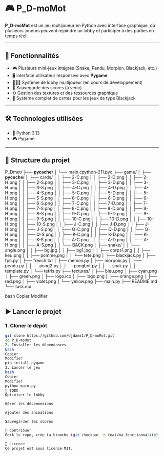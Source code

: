 # 🎮 P_D-moMot

**P_D-moMot** est un jeu multijoueur en Python avec interface graphique, où plusieurs joueurs peuvent rejoindre un lobby et participer à des parties en temps réel.

---

## 🚀 Fonctionnalités

- 🎮 Plusieurs mini-jeux intégrés (Snake, Pendu, Morpion, Blackjack, etc.)
- 🖥️ Interface utilisateur responsive avec **Pygame**
- 🧑‍🤝‍🧑 Système de lobby multijoueur (en cours de développement)
- 💾 Sauvegarde des scores (à venir)
- ⚙️ Gestion des textures et des ressources graphique
- 🎴 Système complet de cartes pour les jeux de type Blackjack

---

## 🛠️ Technologies utilisées

- 🐍 Python 3.13
- 🎮 Pygame

---

## 📁 Structure du projet



P_Dmot/
├── __pycache__/
│   └── main.cpython-311.pyc
├── game/
│   ├── __pycache__/
│   ├── cards/
│   │   ├── 2-C.png
│   │   ├── 2-D.png
│   │   ├── 2-H.png
│   │   ├── 2-S.png
│   │   ├── 3-C.png
│   │   ├── 3-D.png
│   │   ├── 3-H.png
│   │   ├── 3-S.png
│   │   ├── 4-C.png
│   │   ├── 4-D.png
│   │   ├── 4-H.png
│   │   ├── 4-S.png
│   │   ├── 5-C.png
│   │   ├── 5-D.png
│   │   ├── 5-H.png
│   │   ├── 5-S.png
│   │   ├── 6-C.png
│   │   ├── 6-D.png
│   │   ├── 6-H.png
│   │   ├── 6-S.png
│   │   ├── 7-C.png
│   │   ├── 7-D.png
│   │   ├── 7-H.png
│   │   ├── 7-S.png
│   │   ├── 8-C.png
│   │   ├── 8-D.png
│   │   ├── 8-H.png
│   │   ├── 8-S.png
│   │   ├── 9-C.png
│   │   ├── 9-D.png
│   │   ├── 9-H.png
│   │   ├── 9-S.png
│   │   ├── 10-C.png
│   │   ├── 10-D.png
│   │   ├── 10-H.png
│   │   ├── 10-S.png
│   │   ├── J-C.png
│   │   ├── J-D.png
│   │   ├── J-H.png
│   │   ├── J-S.png
│   │   ├── Q-C.png
│   │   ├── Q-D.png
│   │   ├── Q-H.png
│   │   ├── Q-S.png
│   │   ├── K-C.png
│   │   ├── K-D.png
│   │   ├── K-H.png
│   │   ├── K-S.png
│   │   ├── A-C.png
│   │   ├── A-D.png
│   │   ├── A-H.png
│   │   ├── A-S.png
│   │   └── BACK.png
│   ├── snake/
│   │   ├── angle.png
│   │   ├── bg.jpg
│   │   ├── bg1.jpg
│   │   ├── corps1.png
│   │   ├── keu.png
│   │   ├── pomme.png
│   │   └── tete.png
│   ├── blackjack.py
│   ├── fpc.py
│   ├── french.txt
│   ├── memoir.py
│   ├── morpoin.py
│   ├── pendu.py
│   ├── pong2.py
│   ├── pongbot.py
│   ├── snak.py
│   ├── template.py
│   └── tetris.py
├── textures/
│   ├── bleu.png
│   ├── cyan.png
│   ├── green.png
│   ├── logo.ico
│   ├── logo.png
│   ├── orange.png
│   ├── red.png
│   ├── violet.png
│   └── yellow.png
├── main.py
├── README.md
└── task.md


bash
Copier
Modifier

## ▶️ Lancer le projet

### 1. Cloner le dépôt

```bash
git clone https://github.com/djdams1/P_D-moMot.git
cd P_D-moMot
2. Installer les dépendances
bash
Copier
Modifier
pip install pygame
3. Lancer le jeu
bash
Copier
Modifier
python main.py
🧠 TODO
Optimiser le lobby

Gérer les déconnexions

Ajouter des animations

Sauvegarder les scores

🤝 Contribuer
Fork le repo, crée ta branche (git checkout -b feat/ma-fonctionnalité), code, push et propose une Pull Request.

📄 Licence
Ce projet est sous licence MIT.
